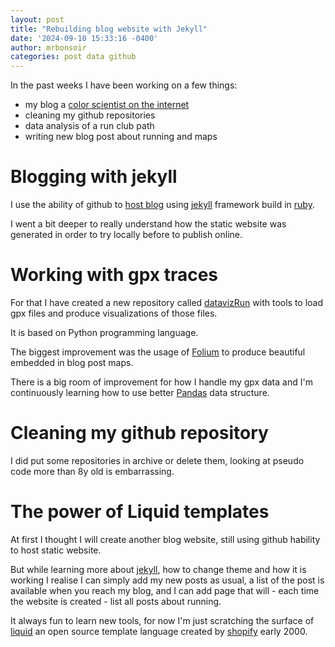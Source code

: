 ```yaml
---
layout: post
title: "Rebuilding blog website with Jekyll"
date: '2024-09-10 15:33:16 -0400'
author: mrbonsoir
categories: post data github 
---
```


In the past weeks I have been working on a few things:
+ my blog a [color scientist on the internet][mygithublog-link]
+ cleaning my github repositories
+ data analysis of a run club path
+ writing new blog post about running and maps

# Blogging with jekyll

I use the ability of github to [host blog][githubjekyll-link] using [jekyll][jekyll-link] framework build in [ruby][ruby-link].

I went a bit deeper to really understand how the static website was generated in order to try locally before to publish online.

# Working with gpx traces

For that I have created a new repository called [datavizRun][datavizRun-link] with tools to load gpx files and produce visualizations of those files.

It is based on Python programming language.

The biggest improvement was the usage of [Folium][folium-link] to produce beautiful embedded in blog post maps.

There is a big room of improvement for how I handle my gpx data and I'm continuously learning how to use better [Pandas][pandas-link] data structure.

# Cleaning my github repository

I did put some repositories in archive or delete them, looking at pseudo code more than 8y old is embarrassing. 

# The power of Liquid templates

At first I thought I will create another blog website, still using github hability to host static website.

But while learning more about [jekyll][jekyll-link], how to change theme and how it is working I realise I can simply add my new posts as usual, a list of the post is available when you reach my blog, and I can add page that will - each time the website is created - list all posts about running.

It always fun to learn new tools, for now I'm just scratching the surface of [liquid][liquid-link] an open source template language created by [shopify][shopify-link] early 2000.


[pandas-link]:https://pandas.pydata.org/

[mygithublog-link]:https://mrbonsoir.github.io/

[datavizRun-link]:https://github.com/mrbonsoir/datavizRun

[folium-link]:[https://python-visualization.github.io/folium/latest/]

[jekyll-link]:https://jekyllrb.com/

[liquid-link]:https://shopify.github.io/liquid/

[ruby-link]:https://rubygems.org/

[shopify-link]:https://www.shopify.com/

[githubjekyll-link]:https://docs.github.com/en/pages/setting-up-a-github-pages-site-with-jekyll